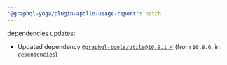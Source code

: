 ```yaml
---
"@graphql-yoga/plugin-apollo-usage-report": patch
---
```

dependencies updates:
  - Updated dependency [`@graphql-tools/utils@10.9.1` ↗︎](https://www.npmjs.com/package/@graphql-tools/utils/v/10.9.1) (from `10.8.6`, in `dependencies`)
